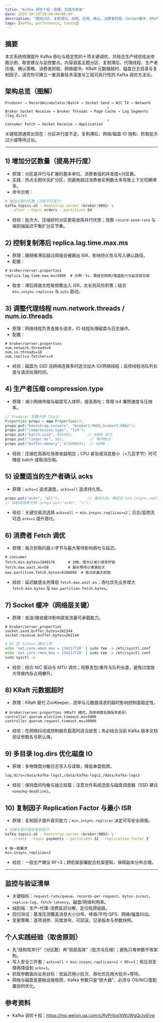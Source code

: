 ```yaml
---
title: "Kafka 调优十招：原理、实践与取舍"
date: 2025-10-23T10:00:00+08:00
description: "围绕分区、复制滞后、线程、压缩、确认、消费者抓取、Socket缓冲、KRaft超时、日志目录和复制因子十项关键调优，给出配置示例与工程化取舍。"
tags: [kafka, performance, tuning]
---
```


## 摘要
本文系统梳理提升 Kafka 吞吐与稳定性的十项关键调优，并结合生产经验给出参数示例、取舍建议与监控要点。内容涵盖主题分区、复制滞后、代理线程、生产者压缩、确认策略、消费者抓取、网络缓冲、KRaft 元数据超时、磁盘日志目录与复制因子。读完你可建立一套具备技术深度与工程可执行性的 Kafka 调优方法论。

## 架构总览（图解）
```
Producer → RecordAccumulator/Batch → Socket Send → NIC TX → Network
                                               ↓
Broker Socket Receive → Broker Threads → Page Cache → Log Segments (log.dirs)
                                               ↓
Consumer Fetch → Socket Receive → Application
```
关键瓶颈通常出现在：分区并行度不足、复制滞后、网络/磁盘 IO 饱和、抓取批次过小或等待过长。

---

## 1) 增加分区数量（提高并行度）
- 原理：分区是并行与扩展的基本单位，消费者组的并发度≈分区数。
- 实践：热点主题优先扩分区，但避免超过消费者实例数太多导致上下文切换增多。
- 命令示例：
```bash
# 增加主题分区数（注意不可减少）
kafka-topics.sh --bootstrap-server <broker:9092> \
  --alter --topic orders --partitions 64
```
- 经验：批次大、压缩好时分区更易发挥并行优势；观察 `record-send-rate` 与端到端延迟平衡扩分区节奏。

## 2) 控制复制滞后 replica.lag.time.max.ms
- 原理：跟随者滞后超过阈值会被踢出 ISR，影响持久性与写入确认路径。
- 配置：
```properties
# broker/server.properties
replica.lag.time.max.ms=5000  # 示例：5s，需结合网络/磁盘能力与延迟容忍度
```
- 取舍：滞后阈值太短易频繁出入 ISR，太长则风险积累；结合 `min.insync.replicas` 与 `acks` 联动。

## 3) 调整代理线程 num.network.threads / num.io.threads
- 原理：网络线程负责连接与请求，IO 线程处理磁盘与日志操作。
- 配置：
```properties
# broker/server.properties
num.network.threads=8
num.io.threads=16
num.replica.fetchers=4
```
- 经验：磁盘为 SSD 且网络连接多时适当加大 IO/网络线程；监控线程池队列长度与请求处理时间。

## 4) 生产者压缩 compression.type
- 原理：减小网络传输与磁盘写入体积，提高吞吐；常用 lz4 兼顾速度与压缩率。
```java
// Producer 配置示例（Java）
Properties props = new Properties();
props.put("bootstrap.servers", "broker1:9092,broker2:9092");
props.put("compression.type", "lz4");
props.put("batch.size", 65536);       // 64KB 批次
props.put("linger.ms", 10);            // 等待聚合
props.put("buffer.memory", 67108864);  // 64MB
```
- 经验：压缩在高吞吐场景收益明显；CPU 紧张或消息极小（<几百字节）时可降低 batch 或取消压缩。

## 5) 设置适当的生产者确认 acks
- 原理：`acks=1` 追求速度，`acks=all` 追求持久性。
```java
props.put("acks", "all");             // 强持久性，需配合 min.insync.replicas
// 低延迟场景可用：props.put("acks", "1");
```
- 经验：关键交易流选择 `acks=all + min.insync.replicas>=2`；日志/监控流可选 `acks=1` 提升吞吐。

## 6) 消费者 Fetch 调优
- 原理：每次抓取的最小字节与最大等待影响吞吐与延迟。
```properties
# consumer
fetch.min.bytes=1048576      # 1MB，增大以减少请求开销
fetch.max.wait.ms=50         # 最长等待以凑满批次
max.partition.fetch.bytes=8388608  # 每分区最大抓取
```
- 经验：延迟敏感业务降低 `fetch.max.wait.ms`；吞吐优先业务增大 `fetch.min.bytes` 与 `max.partition.fetch.bytes`。

## 7) Socket 缓冲（网络层关键）
- 原理：发送/接收缓冲影响突发流量可承载能力。
```properties
# broker/server.properties
socket.send.buffer.bytes=262144
socket.receive.buffer.bytes=262144
```
```bash
# OS 层（Linux）建议上限
echo 'net.core.wmem_max = 134217728' | sudo tee -a /etc/sysctl.conf
echo 'net.core.rmem_max = 134217728' | sudo tee -a /etc/sysctl.conf
sudo sysctl -p
```
- 经验：结合 NIC 驱动与 MTU 调优；观察丢包/重传与队列长度，避免过度放大导致内存占用攀升。

## 8) KRaft 元数据超时
- 原理：KRaft 替代 ZooKeeper，选举与元数据请求的超时影响控制面稳定性。
```properties
# broker/server.properties（KRaft 模式，具体参数名随版本差异）
controller.quorum.election.timeout.ms=5000
controller.quorum.request.timeout.ms=30000
```
- 经验：在网络抖动或控制器负载高时适当放宽；务必结合当前 Kafka 版本文档验证参数名与默认值。

## 9) 多目录 log.dirs 优化磁盘 IO
- 原理：多物理盘分散日志写入与读取，降低单盘瓶颈。
```properties
log.dirs=/data/kafka-logs1,/data/kafka-logs2,/data/kafka-logs3
```
- 经验：保持盘间均衡与独立挂载；注意文件系统选型与磁盘调度器（SSD 建议 `none`/`mq-deadline`）。

## 10) 复制因子 Replication Factor 与最小 ISR
- 原理：复制因子提升容灾能力；`min.insync.replicas` 决定可写安全阈值。
```bash
# 创建主题时指定复制因子
kafka-topics.sh --bootstrap-server <broker:9092> \
  --create --topic payments --partitions 32 --replication-factor 3
```
```properties
# 强一致要求
min.insync.replicas=2
```
- 经验：一般生产建议 RF=3；跨机架部署配合机架感知，保障副本分布合理。

---

## 监控与验证清单
- 关键指标：`request-rate/queue`、`records-per-request`、`bytes-in/out`、`replica-lag`、`fetch-latency`、磁盘/网络利用率。
- 端到端：生产-代理-消费延迟分解，定位瓶颈链路。
- 回归测试：基准压测覆盖消息大小分布、峰值/平均 QPS、网络/磁盘抖动。
- 变更策略：逐项调参、灰度发布、可回滚，记录版本与参数快照。

## 个人实践经验（取舍原则）
- 先“结构性并行”（分区数）再“局部高效”（批次与压缩）；避免只堆参数不改架构。
- 写入安全三件套：`acks=all + min.insync.replicas>=2 + RF>=3`；有压测支撑再降级到 `acks=1`。
- 抓取参数面向业务目标：低延迟用小批次、吞吐优先用大批次+等待。
- 网络与磁盘是基础设施瓶颈，Kafka 参数只是“放大器”，必须与 OS/NIC/盘配置协同优化。

## 参考资料
- Kafka 调优十招：https://mp.weixin.qq.com/s/RyPrlIps1tWUWgQcIyiEvw